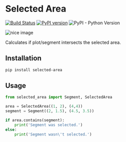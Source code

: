 # Selected Area
[![Build Status](https://travis-ci.com/nedvedikd/selected-area.svg?branch=master)](https://travis-ci.com/nedvedikd/selected-area)
[![PyPI version](https://badge.fury.io/py/selected-area.svg)](https://badge.fury.io/py/selected-area)
![PyPI - Python Version](https://img.shields.io/pypi/pyversions/selected-area)

![nice image](https://i.postimg.cc/0QK43NMj/selected-area.png)

Calculates if plot/segment intersects the selected area.

## Installation

```bash
pip install selected-area
```

## Usage
```python
from selected_area import Segment, SelectedArea

area = SelectedArea((1, 2), (4,4))
segment = Segment((2, 1.5), (4.5, 3.5))

if area.contains(segment):
    print('Segment was selected.')
else:
    print('Segment wasn\'t selected.')
```
